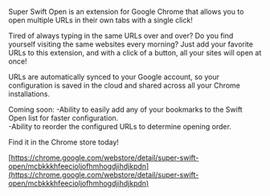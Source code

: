 Super Swift Open is an extension for Google Chrome that allows you to open multiple URLs in their own tabs with a single click!

Tired of always typing in the same URLs over and over? Do you find yourself visiting the same websites every morning? Just add your favorite URLs to this extension, and with a click of a button, all your sites will open at once!

URLs are automatically synced to your Google account, so your configuration is saved in the cloud and shared across all your Chrome installations.

Coming soon:
-Ability to easily add any of your bookmarks to the Swift Open list for faster configuration.<br>
-Ability to reorder the configured URLs to determine opening order.

Find it in the Chrome store today!

[https://chrome.google.com/webstore/detail/super-swift-open/mcbkkkhfeecioljofhmhogdjihdjkpdn](https://chrome.google.com/webstore/detail/super-swift-open/mcbkkkhfeecioljofhmhogdjihdjkpdn)
